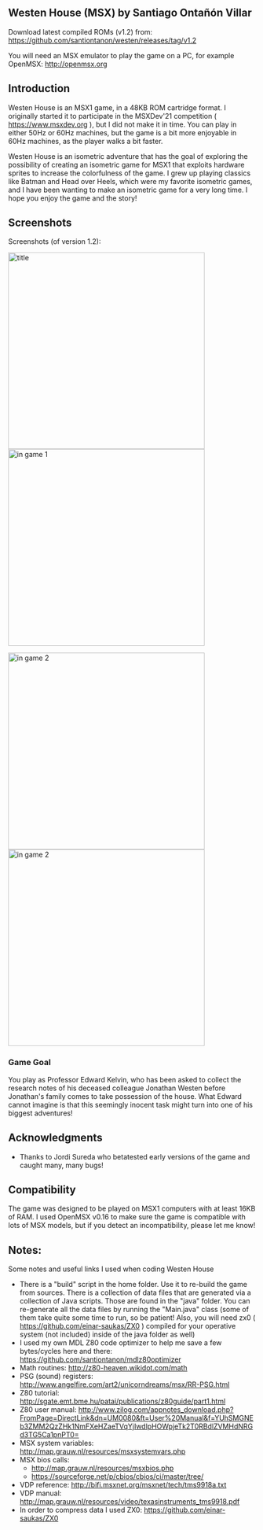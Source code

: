 ## Westen House (MSX) by Santiago Ontañón Villar

Download latest compiled ROMs (v1.2) from: https://github.com/santiontanon/westen/releases/tag/v1.2

You will need an MSX emulator to play the game on a PC, for example OpenMSX: http://openmsx.org


## Introduction

Westen House is an MSX1 game, in a 48KB ROM cartridge format. I originally started it to participate in the MSXDev'21 competition ( https://www.msxdev.org ), but I did not make it in time. You can play in either 50Hz or 60Hz machines, but the game is a bit more enjoyable in 60Hz machines, as the player walks a bit faster.

Westen House is an isometric adventure that has the goal of exploring the possibility of creating an isometric game for MSX1 that exploits hardware sprites to increase the colorfulness of the game. I grew up playing classics like Batman and Head over Heels, which were my favorite isometric games, and I have been wanting to make an isometric game for a very long time. I hope you  enjoy the game and the story!


## Screenshots

Screenshots (of version 1.2):

<img src="https://raw.githubusercontent.com/santiontanon/westen/main/media/screen1.png?token=AAIEJPO55U5WLMQG52FSTELBIZY6M" alt="title" width="400"/> <img src="https://raw.githubusercontent.com/santiontanon/westen/main/media/screen2.png?token=AAIEJPOS2AKK4MVROMXCYSDBIZZHO" alt="in game 1" width="400"/> 

<img src="https://raw.githubusercontent.com/santiontanon/westen/main/media/screen3.png?token=AAIEJPKSP2OVIM2GAZHP2Q3BIZZHU" alt="in game 2" width="400"/> <img src="https://raw.githubusercontent.com/santiontanon/westen/main/media/screen4.png?token=AAIEJPKZWCDRY5KXD4ETYETBIZZH2" alt="in game 2" width="400"/>


### Game Goal

You play as Professor Edward Kelvin, who has been asked to collect the research notes of his deceased colleague Jonathan Westen before Jonathan's family comes to take possession of the house. What Edward cannot imagine is that this seemingly inocent task might turn into one of his biggest adventures!


## Acknowledgments

- Thanks to Jordi Sureda who betatested early versions of the game and caught many, many bugs!


## Compatibility

The game was designed to be played on MSX1 computers with at least 16KB of RAM. I used OpenMSX v0.16 to make sure the game is compatible with lots of MSX models, but if you detect an incompatibility, please let me know!


## Notes:

Some notes and useful links I used when coding Westen House

* There is a "build" script in the home folder. Use it to re-build the game from sources. There is a collection of data files that are generated via a collection of Java scripts. Those are found in the "java" folder. You can re-generate all the data files by running the "Main.java" class (some of them take quite some time to run, so be patient! Also, you will need zx0 ( https://github.com/einar-saukas/ZX0 ) compiled for your operative system (not included) inside of the java folder as well)
* I used my own MDL Z80 code optimizer to help me save a few bytes/cycles here and there: https://github.com/santiontanon/mdlz80optimizer
* Math routines: http://z80-heaven.wikidot.com/math
* PSG (sound) registers: http://www.angelfire.com/art2/unicorndreams/msx/RR-PSG.html
* Z80 tutorial: http://sgate.emt.bme.hu/patai/publications/z80guide/part1.html
* Z80 user manual: http://www.zilog.com/appnotes_download.php?FromPage=DirectLink&dn=UM0080&ft=User%20Manual&f=YUhSMGNEb3ZMM2QzZHk1NmFXeHZaeTVqYjIwdlpHOWpjeTk2T0RBdlZVMHdNRGd3TG5Ca1pnPT0=
* MSX system variables: http://map.grauw.nl/resources/msxsystemvars.php
* MSX bios calls: 
    * http://map.grauw.nl/resources/msxbios.php
    * https://sourceforge.net/p/cbios/cbios/ci/master/tree/
* VDP reference: http://bifi.msxnet.org/msxnet/tech/tms9918a.txt
* VDP manual: http://map.grauw.nl/resources/video/texasinstruments_tms9918.pdf
* In order to compress data I used ZX0: https://github.com/einar-saukas/ZX0
